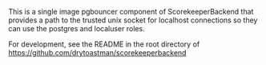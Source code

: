 
This is a single image pgbouncer component of ScorekeeperBackend that provides a path to the trusted
unix socket for localhost connections so they can use the postgres and localuser roles.

For development, see the README in the root directory of https://github.com/drytoastman/scorekeeperbackend

